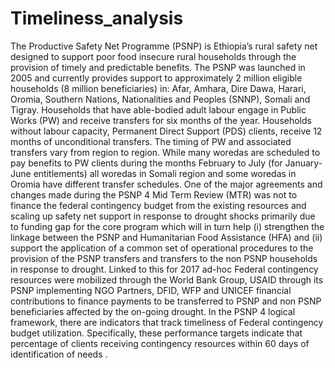 # Timeliness_analysis
The Productive Safety Net Programme (PSNP) is Ethiopia’s rural safety net designed to support poor food insecure rural households through the provision of timely and predictable benefits. The PSNP was launched in 2005 and currently provides support to approximately 2 million eligible households (8 million beneficiaries) in: Afar, Amhara, Dire Dawa, Harari, Oromia, Southern Nations, Nationalities and Peoples (SNNP), Somali and Tigray.   Households that have able-bodied adult labour engage in Public Works (PW) and receive transfers for six months of the year. Households without labour capacity, Permanent Direct Support (PDS) clients, receive 12 months of unconditional transfers. The timing of PW and associated transfers vary from region to region. While many woredas are scheduled to pay benefits to PW clients during the months February to July (for January-June entitlements) all woredas in Somali region and some woredas in Oromia have different transfer schedules.   One of the major agreements and changes made during the PSNP 4 Mid Term Review (MTR) was not to finance the federal contingency budget from the existing resources and scaling up safety net support in response to drought shocks primarily due to funding gap for the core program which will in turn help (i) strengthen the linkage between the PSNP and Humanitarian Food Assistance (HFA) and (ii) support the application of a common set of operational procedures  to the provision of the PSNP transfers and transfers to the non PSNP households in response to drought. Linked to this for 2017 ad-hoc Federal contingency resources were mobilized through the World Bank Group, USAID through its PSNP implementing NGO Partners, DFID, WFP and UNICEF financial contributions to finance payments to be transferred to PSNP and non PSNP beneficiaries affected by the on-going drought. In the PSNP 4 logical framework, there are indicators that track timeliness of Federal contingency budget utilization. Specifically, these performance targets indicate that percentage of clients receiving contingency resources within 60 days of identification of needs .   
